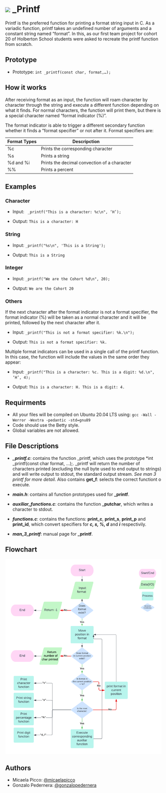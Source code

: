 
# <a> <img src="https://upload.wikimedia.org/wikipedia/commons/thumb/1/18/C_Programming_Language.svg/1200px-C_Programming_Language.svg.png" width=3% heigth=3% ></img></a> _Printf

Printf is the preferred function for printing a format string input in C. As a variadic function, printf takes an undefined number of arguments and a constant string named “format”. In this, as our first team project for cohort 20 of Holberton School students were asked to recreate the printf function from scratch.

## Prototype
- Prototype: `int _printf(const char, format,…);`

## How it works
After receiving format as an input, the function will roam character by character through the string and execute a different function depending on what it finds. For normal characters, the function will print them, but there is a special character named “format indicator (%)”.

The format indicator is able to trigger a different secondary function whether it finds a “format specifier” or not after it. Format specifiers are:

| Format Types | Descripction                                 |
|--------------|----------------------------------------------|
| %c           | Prints the corresponding character           |
| %s           | Prints a string                              |
| %d and %i    | Prints the decimal convection of a character |
| %%           | Prints a percent                             |

## Examples

### Character

- Input: ` _printf("This is a character: %c\n", ‘H’);`

- Output: `This is a character: H`

### String

- Input: `_printf("%s\n", 'This is a String');`

- Output: `This is a String`

### Integer

- Input: `_printf("We are the Cohort %d\n", 20);`

- Output: `We are the Cohort 20`

### Others

If the next character after the format indicator is not a format specifier, the format indicator (%) will be taken as a normal character and it will be printed, followed by the next character after it.

- Input: `_printf("This is not a format specifier: %k.\n");`

- Output: `This is not a format specifier: %k.`

Multiple format indicators can be used in a single call of the printf function. In this case, the function will include the values in the same order they appear:

- Input: `_printf("This is a character: %c. This is a digit: %d.\n", ‘H’, 4);`

- Output: `This is a character: H. This is a digit: 4.`

## Requirments

- All your files will be compiled on Ubuntu 20.04 LTS using:
`gcc -Wall -Werror -Wextra -pedantic -std=gnu89` 
- Code should use the Betty style.
- Global variables are not allowed.

## File Descriptions

- ***_printf.c***: contains the function _printf, which uses the prototype *int _printf(const char format, ...);. _printf will return the number of characters printed (excluding the null byte used to end output to strings) and will write output to stdout, the standard output stream. *See man 3 printf for more detail.*
Also contains **get_f**: selects the correct functiont o execute.

- ***main.h***: contains all function prototypes used for **_printf**.

- ***auxiliar_functions.c***: contains the function **_putchar**, which writes a character to stdout.

- ***functions.c***: contains the functions: **print_c**, **print_s**, **print_p** and **print_id**, which convert specifiers for ***c, s, %, d*** and ***i*** respectivily. 

- ***man_3_printf***: manual page for **_printf**.


## Flowchart

![flowchart](https://github.com/gonzalopedernera/holbertonschool-printf/blob/master/Flowchart%20_printf%20(1).png)
## Authors

- Micaela Picco: [@micaelapicco](https://www.github.com/micaelapicco)
- Gonzalo Pedernera: [@gonzalopedernera](https://www.github.com/gonzalopedernera)



